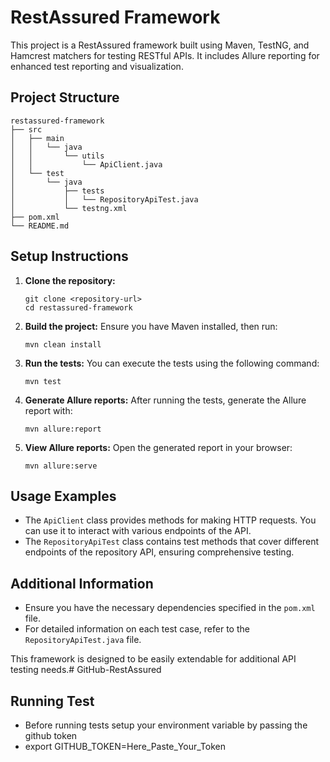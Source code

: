 # RestAssured Framework

This project is a RestAssured framework built using Maven, TestNG, and Hamcrest matchers for testing RESTful APIs. It includes Allure reporting for enhanced test reporting and visualization.

## Project Structure

```
restassured-framework
├── src
│   ├── main
│   │   └── java
│   │       └── utils
│   │           └── ApiClient.java
│   └── test
│       └── java
│           ├── tests
│           │   └── RepositoryApiTest.java
│           └── testng.xml
├── pom.xml
└── README.md
```

## Setup Instructions

1. **Clone the repository:**
   ```
   git clone <repository-url>
   cd restassured-framework
   ```

2. **Build the project:**
   Ensure you have Maven installed, then run:
   ```
   mvn clean install
   ```

3. **Run the tests:**
   You can execute the tests using the following command:
   ```
   mvn test
   ```

4. **Generate Allure reports:**
   After running the tests, generate the Allure report with:
   ```
   mvn allure:report
   ```

5. **View Allure reports:**
   Open the generated report in your browser:
   ```
   mvn allure:serve
   ```

## Usage Examples

- The `ApiClient` class provides methods for making HTTP requests. You can use it to interact with various endpoints of the API.
- The `RepositoryApiTest` class contains test methods that cover different endpoints of the repository API, ensuring comprehensive testing.

## Additional Information

- Ensure you have the necessary dependencies specified in the `pom.xml` file.
- For detailed information on each test case, refer to the `RepositoryApiTest.java` file.

This framework is designed to be easily extendable for additional API testing needs.# GitHub-RestAssured

## Running Test
- Before running tests setup your environment variable by passing the github token 
- export GITHUB_TOKEN=Here_Paste_Your_Token

